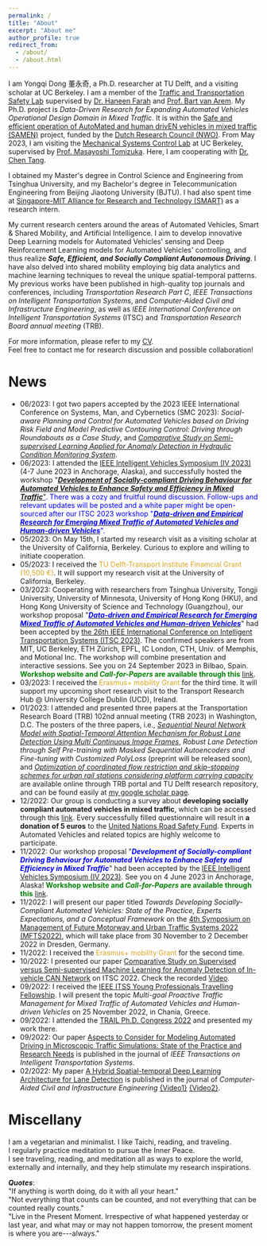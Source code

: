 ```yaml
---
permalink: /
title: "About"
excerpt: "About me"
author_profile: true
redirect_from: 
  - /about/
  - /about.html
---
```


I am Yongqi Dong 董永奇, a Ph.D. researcher at TU Delft, and a visiting scholar at UC Berkeley. I am a member of the [Traffic and Transportation Safety Lab](https://www.tudelft.nl/citg/tts-lab) supervised by [Dr. Haneen Farah](https://www.tudelft.nl/en/ceg/about-faculty/departments/transport-planning/staff/personal-pages/farah-h) and [Prof. Bart van Arem](https://www.tudelft.nl/en/ceg/about-faculty/departments/transport-planning/staff/personal-pages/arem-b-van). My Ph.D. project is *Data-Driven Research for Expanding Automated Vehicles Operational Design Domain in Mixed Traffic*. It is within the [Safe and efficient operation of AutoMated and human drivEN vehicles in mixed traffic (SAMEN)](https://www.tudelft.nl/citg/samen) project, funded by the [Dutch Research Council (NWO)](https://www.nwo.nl/en). From May 2023, I am visiting the [Mechanical Systems Control Lab](https://msc.berkeley.edu/) at UC Berkeley, supervised by [Prof. Masayoshi Tomizuka](https://msc.berkeley.edu/people/tomizuka.html). Here, I am cooperating with [Dr. Chen Tang](https://chentangmark.github.io/).

I obtained my Master's degree in Control Science and Engineering from Tsinghua University, and my Bachelor's degree in Telecommunication Engineering from Beijing Jiaotong University (BJTU). I had also spent time at [Singapore-MIT Alliance for Research and Technology (SMART)](https://smart.mit.edu/research/fm/about-fm) as a research intern.

My current research centers around the areas of Automated Vehicles, Smart & Shared Mobility, and Artificial Intelligence. I aim to develop innovative Deep Learning models for Automated Vehicles' sensing and Deep Reinforcement Learning models for Automated Vehicles' controlling, and thus realize ***Safe, Efficient, and Socially Compliant Autonomous Driving***. I have also delved into shared mobility employing big data analytics and machine learning techniques to reveal the unique spatial-temporal patterns. My previous works have been published in high-quality top journals and conferences, including *Transportation Research Part C*, *IEEE Transactions on Intelligent Transportation Systems*, and *Computer-Aided Civil and Infrastructure Engineering*, as well as *IEEE International Conference on Intelligent Transportation Systems* (ITSC) and *Transportation Research Board annual meeting* (TRB).

For more information, please refer to my [CV](https://yongqidong.github.io/files/Dong_Yongqi-CV_2023.pdf).<br/>
Feel free to contact me for research discussion and possible collaboration! 


News 
======
- 06/2023: I got two papers accepted by the 2023 IEEE International Conference on Systems, Man, and Cybernetics (SMC 2023): _Social-aware Planning and Control for Automated Vehicles based on Driving Risk Field and Model Predictive Contouring Control: Driving through Roundabouts as a Case Study_, and [_Comparative Study on Semi-supervised Learning Applied for Anomaly Detection in Hydraulic Condition Monitoring System_](https://arxiv.org/abs/2306.02709).
- 06/2023: I attended the [IEEE Intelligent Vehicles Symposium (IV 2023)](https://2023.ieee-iv.org/) (4-7 June 2023 in Anchorage, Alaska), and successfully hosted the workshop "<span style="color:blue">[***Development of Socially-compliant Driving Behaviour for Automated Vehicles to Enhance Safety and Efficiency in Mixed Traffic***"](https://sites.google.com/berkeley.edu/iv2023/). There was a cozy and fruitful round discussion. Follow-ups and relevant updates will be posted and a white paper might be open-sourced after our ITSC 2023 workshop "[<span style="color:blue">***Data-driven and Empirical Research for Emerging Mixed Traffic of Automated Vehicles and Human-driven Vehicles***</span>](https://sites.google.com/view/itsc2023-mixed-traffic/)".
- 05/2023: On May 15th, I started my research visit as a visiting scholar at the University of California, Berkeley. Curious to explore and willing to initiate cooperation. 
- 05/2023: I received the <span style="color:GoldenRod">TU Delft-Transport Institute Finamcial Grant (10,500 €)</span>. It will support my research visit at the University of California, Berkeley.
- 03/2023: Cooperating with researchers from Tsinghua University, Tongji University, University of Minnesota, University of Hong Kong (HKU), and Hong Kong University of Science and Technology (Guangzhou), our workshop proposal "[<span style="color:blue">***Data-driven and Empirical Research for Emerging Mixed Traffic of Automated Vehicles and Human-driven Vehicles***</span>](https://sites.google.com/view/itsc2023-mixed-traffic/)" had been accepted by [the 26th IEEE International Conference on Intelligent Transportation Systems (ITSC 2023)](https://2023.ieee-itsc.org/). The confirmed speakers are from MIT, UC Berkeley, ETH Zürich, EPFL, IC London, CTH, Univ. of Memphis, and Motional Inc. The workshop will combine presentation and interactive sessions. See you on 24 September 2023 in Bilbao, Spain. <span style="color:green"> **Workshop website and *Call-for-Papers* are available through this** </span> [link](https://sites.google.com/view/itsc2023-mixed-traffic/).
- 03/2023: I received the <span style="color:GoldenRod">Erasmus+ mobility Grant</span> for the third time. It will support my upcoming short research visit to the Transport Research Hub @ University College Dublin (UCD), Ireland.
- 01/2023: I attended and presented three papers at the Transportation Research Board (TRB) 102nd annual meeting (TRB 2023) in Washington, D.C. The posters of the three papers, i.e., [*Sequential Neural Network Model with Spatial-Temporal Attention Mechanism for Robust Lane Detection Using Multi Continuous Image Frames*](http://dx.doi.org/10.2139/ssrn.4273506), *Robust Lane Detection through Self Pre-training with Masked Sequential Autoencoders and Fine-tuning with Customized PolyLoss* (preprint will be released soon), and [*Optimization of coordinated flow restriction and skip-stopping schemes for urban rail stations considering platform carrying capacity*](https://doi.org/10.36227/techrxiv.21779894.v1) are available online through TRB portal and TU Delft research repository, and can be found easily at [my google scholar page](https://scholar.google.co.kr/citations?user=L2kD-DwAAAAJ&hl=en).
- 12/2022: Our group is conducting a survey about **developing socially compliant automated vehicles in mixed traffic**, which can be accessed through this [link](https://forms.gle/QXruorust5rz2oNC9). Every successfully filled questionnaire will result in **a donation of 5 euros** to the [United Nations Road Safety Fund](https://roadsafetyfund.un.org/). Experts in Automated Vehicles and related topics are highly welcome to participate. 
- 11/2022: Our workshop proposal "<span style="color:blue">***Development of Socially-compliant Driving Behaviour for Automated Vehicles to Enhance Safety and Efficiency in Mixed Traffic***</span>" had been accepted by the [IEEE Intelligent Vehicles Symposium (IV 2023)](https://2023.ieee-iv.org/). See you on 4 June 2023 in Anchorage, Alaska! <span style="color:green"> **Workshop website and *Call-for-Papers* are available through this** </span> [link](https://sites.google.com/berkeley.edu/iv2023/). 
- 11/2022: I will present our paper titled *Towards Developing Socially-Compliant Automated Vehicles: State of the Practice, Experts Expectations, and a Conceptual Framework* on the [4th Symposium on Management of Future Motorway and Urban Traffic Systems 2022 (MFTS2022)](https://tu-dresden.de/bu/verkehr/veranstaltungen/mfts-2022), which will take place from 30 November to 2 December 2022 in Dresden, Germany. 
- 11/2022: I received the <span style="color:GoldenRod">Erasmus+ mobility Grant</span> for the second time. 
- 10/2022: I presented our paper [Comparative Study on Supervised versus Semi-supervised Machine Learning for Anomaly Detection of In-vehicle CAN Network](https://doi.org/10.1109/ITSC55140.2022.9922235) on ITSC 2022. Check the recorded [Video](https://youtu.be/melrgznLXP0).
- 09/2022: I received the [IEEE ITSS Young Professionals Travelling Fellowship](https://ieee-itss.org/yp-travelling-fellowship-program-2022/#:~:text=Young%20Professionals%20Travelling%20Fellowship%20Program%202022&text=Candidates%20can%20send%20applications%20by,account%20cooperative%20and%20automated%20mobility). I will present the topic *Multi-goal Proactive Traffic Management for Mixed Traffic of Automated Vehicles and Human-driven Vehicles* on 25 November 2022, in Chania, Greece.
- 09/2022: I attended the [TRAIL Ph.D. Congress 2022](https://rstrail.nl/program-trail-phd-congress-2022/) and presented my work there.
- 09/2022: Our paper [Aspects to Consider for Modeling Automated Driving in Microscopic Traffic Simulations: State of the Practice and Research Needs](https://doi.org/10.1109/TITS.2022.3200176) is published in the journal of *IEEE Transactions on Intelligent Transportation Systems*. 
- 02/2022: My paper [A Hybrid Spatial-temporal Deep Learning Architecture for Lane Detection](https://doi.org/10.1111/mice.12829) is published in the journal of *Computer-Aided Civil and Infrastructure Engineering* [{Video1}](https://youtu.be/p10oaCRmst0) [{Video2}](https://youtu.be/67eMeFn5oi8). 

Miscellany 
======
I am a vegetarian and minimalist. I like Taichi, reading, and traveling. <br/> I regularly practice meditation to pursue the Inner Peace. <br/> I see traveling, reading, and meditation all as ways to explore the world, externally and internally, and they help stimulate my research inspirations. <br/>

***Quotes***:<br/>
"If anything is worth doing, do it with all your heart."<br/>
"Not everything that counts can be counted, and not everything that can be counted really counts." <br/>
"Live in the Present Moment. Irrespective of what happened yesterday or last year, and what may or may not happen tomorrow, the present moment is where you are---always."<br/>

<script type='text/javascript' id='clustrmaps' src='//cdn.clustrmaps.com/map_v2.js?cl=ffffff&w=a&t=tt&d=linXdGUW0uzldsSGTUU1wkce_m9BE5xmEZBiDgTGM9w'></script>
